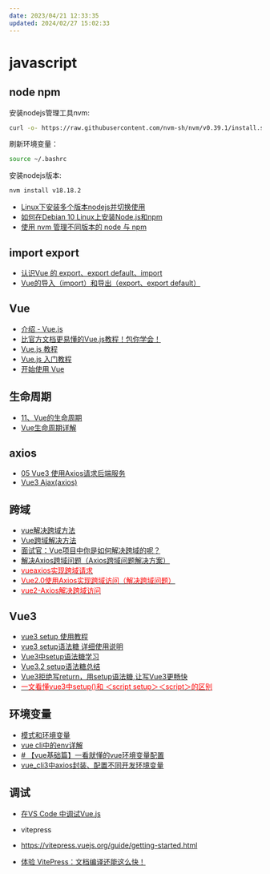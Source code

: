 ```yaml
---
date: 2023/04/21 12:33:35
updated: 2024/02/27 15:02:33
---
```


# javascript

## node npm

安装nodejs管理工具nvm:

```bash
curl -o- https://raw.githubusercontent.com/nvm-sh/nvm/v0.39.1/install.sh | bash
```

刷新环境变量：

```bash
source ~/.bashrc
```

安装nodejs版本:

```bash
nvm install v18.18.2
```

- [Linux下安装多个版本nodejs并切换使用](https://blog.csdn.net/u012762641/article/details/106050625)
- [如何在Debian 10 Linux上安装Node.js和npm](https://www.myfreax.com/how-to-install-node-js-on-debian-10/)
- [使用 nvm 管理不同版本的 node 与 npm](https://www.runoob.com/w3cnote/nvm-manager-node-versions.html)

## import export

- [认识Vue 的 export、export default、import](https://blog.csdn.net/harry5508/article/details/84025146)
- [Vue的导入（import）和导出（export、export default）](https://blog.csdn.net/yiminghd2861/article/details/118856597)

## Vue

- [介绍 - Vue.js](https://cn.vuejs.org/v2/guide/installation.html)
- [比官方文档更易懂的Vue.js教程！包你学会！](https://juejin.cn/post/6844903683860201486)
- [Vue.js 教程](https://www.runoob.com/vue2/vue-tutorial.html)
- [Vue.js 入门教程](https://www.runoob.com/w3cnote/vue-js-quickstart.html)
- [开始使用 Vue](https://developer.mozilla.org/zh-CN/docs/Learn/Tools_and_testing/Client-side_JavaScript_frameworks/Vue_getting_started)

## 生命周期

- [11、Vue的生命周期](https://blog.csdn.net/m0_37911124/article/details/123481146)
- [Vue生命周期详解](https://juejin.cn/post/6874855535234170887)

## axios

- [05 Vue3 使用Axios请求后端服务](https://www.jianshu.com/p/a48eed3831da)
- [Vue3 Ajax(axios)](https://www.runoob.com/vue3/vue3-ajax-axios.html)

## 跨域

- [vue解决跨域方法](https://segmentfault.com/a/1190000040583348)
- [Vue跨域解决方法](https://www.jianshu.com/p/c3f92a904696)
- [面试官：Vue项目中你是如何解决跨域的呢？](https://vue3js.cn/interview/vue/cors.html#%E4%BA%8C%E3%80%81%E5%A6%82%E4%BD%95%E8%A7%A3%E5%86%B3)
- [解决Axios跨域问题（Axios跨域问题解决方案）](https://blog.csdn.net/moshowgame/article/details/107285660)
- [<font color=Red>vueaxios实现跨域请求</font>](https://www.jianshu.com/p/4e6dac726c54)
- [<font color=Red>Vue2.0使用Axios实现跨域访问（解决跨域问题）</font>](https://blog.csdn.net/James_liPeng/article/details/86151073)
- [<font color=Red>vue2-Axios解决跨域访问</font>](https://blog.csdn.net/qq_38409994/article/details/105724827)

## Vue3

- [vue3 setup 使用教程](https://blog.csdn.net/wsjzzcbq/article/details/123003859)
- [vue3 setup语法糖 详细使用说明](https://blog.csdn.net/m0_67401055/article/details/123433455)
- [Vue3中setup语法糖学习](https://www.cnblogs.com/-pdd/p/16003658.html)
- [Vue3.2 setup语法糖总结](https://segmentfault.com/a/1190000041849882)
- [Vue3拒绝写return，用setup语法糖,让写Vue3更畅快](https://juejin.cn/post/7078865301856583717)
- [<font color=Red>一文看懂vue3中setup()和 ＜script setup＞＜script＞的区别</font>](https://blog.csdn.net/u013505589/article/details/122718376)

## 环境变量

- [模式和环境变量](https://cli.vuejs.org/zh/guide/mode-and-env.html#%E6%A8%A1%E5%BC%8F)
- [vue cli中的env详解](https://www.cnblogs.com/guojikun/p/15160737.html)
- [# 【vue基础篇】一看就懂的vue环境变量配置](https://juejin.cn/post/6844903859878363149)
- [vue_cli3中axios封装、配置不同开发环境变量](https://www.jianshu.com/p/e40709390301)

## 调试

- [在VS Code 中调试Vue.js](https://segmentfault.com/a/1190000038156565)

- vitepress

- <https://vitepress.vuejs.org/guide/getting-started.html>

- [体验 VitePress：文档编译还能这么快！](https://www.imaegoo.com/2021/hello-vitepress/)

